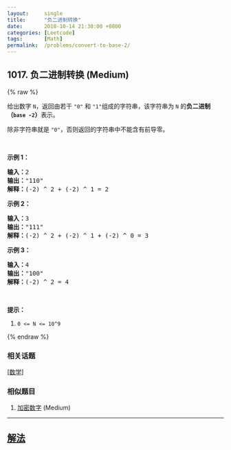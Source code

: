 ```yaml
---
layout:     single
title:      "负二进制转换"
date:       2018-10-14 21:30:00 +0800
categories: [Leetcode]
tags:       [Math]
permalink:  /problems/convert-to-base-2/
---
```


## 1017. 负二进制转换 (Medium)

{% raw %}

<p>给出数字&nbsp;<code>N</code>，返回由若干&nbsp;<code>&quot;0&quot;</code>&nbsp;和&nbsp;<code>&quot;1&quot;</code>组成的字符串，该字符串为 <code>N</code>&nbsp;的<strong>负二进制（<code>base -2</code>）</strong>表示。</p>

<p>除非字符串就是&nbsp;<code>&quot;0&quot;</code>，否则返回的字符串中不能含有前导零。</p>

<p>&nbsp;</p>

<p><strong>示例 1：</strong></p>

<pre><strong>输入：</strong>2
<strong>输出：</strong>&quot;110&quot;
<strong>解释：</strong>(-2) ^ 2 + (-2) ^ 1 = 2
</pre>

<p><strong>示例 2：</strong></p>

<pre><strong>输入：</strong>3
<strong>输出：</strong>&quot;111&quot;
<strong>解释：</strong>(-2) ^ 2 + (-2) ^ 1 + (-2) ^ 0 = 3
</pre>

<p><strong>示例 3：</strong></p>

<pre><strong>输入：</strong>4
<strong>输出：</strong>&quot;100&quot;
<strong>解释：</strong>(-2) ^ 2 = 4
</pre>

<p>&nbsp;</p>

<p><strong>提示：</strong></p>

<ol>
	<li><code>0 &lt;= N &lt;= 10^9</code></li>
</ol>

{% endraw %}

### 相关话题
  [[数学](https://github.com/awesee/leetcode/tree/main/tag/math/README.md)]

### 相似题目
  1. [加密数字](/problems/encode-number) (Medium)

---

## [解法](https://github.com/awesee/leetcode/tree/main/problems/convert-to-base-2)
